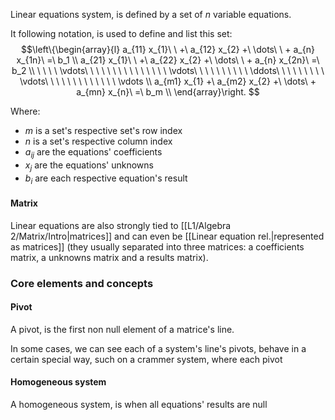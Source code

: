 Linear equations system, is defined by a set of $n$ variable equations. 

It following notation, is used to define and list this set:
$$\left\{\begin{array}{l}
a_{11} x_{1}\ \ +\ a_{12} x_{2} +\ \dots\ \ + a_{n} x_{1n}\ =\ b_1 \\
a_{21} x_{1}\ \ +\ a_{22} x_{2} +\ \dots\ \ + a_{n} x_{2n}\ =\ b_2 \\
\ \ \ \ \vdots\ \ \ \ \ \ \ \ \ \ \ \ \ \ \ \vdots\ \ \ \ \ \ \ \ \ \ \ddots\ \  \ \ \ \ \ \ \ \vdots\ \ \ \ \ \ \ \ \ \ \ \ \ \vdots \\
a_{m1} x_{1} +\ a_{m2} x_{2} +\ \dots\ + a_{mn} x_{n}\  =\ b_m \\
\end{array}\right. $$

Where: 
- $m$ is a set's respective set's row index
- $n$ is a set's respective column index
- $a_{ij}$ are the equations' coefficients
- $x_j$ are the equations' unknowns
- $b_i$ are each respective equation's result

#### Matrix
Linear equations are also strongly tied to [[L1/Algebra 2/Matrix/Intro|matrices]] and can even be [[Linear equation rel.|represented as matrices]] (they usually separated into three matrices: a coefficients matrix, a unknowns matrix and a results matrix).

### Core elements and concepts
#### Pivot
A pivot, is the first non null element of a matrice's line. 

In some cases, we can see each of a system's line's pivots, behave in a certain special way, such on a crammer system, where each pivot

#### Homogeneous system
A homogeneous system, is when all equations' results are null